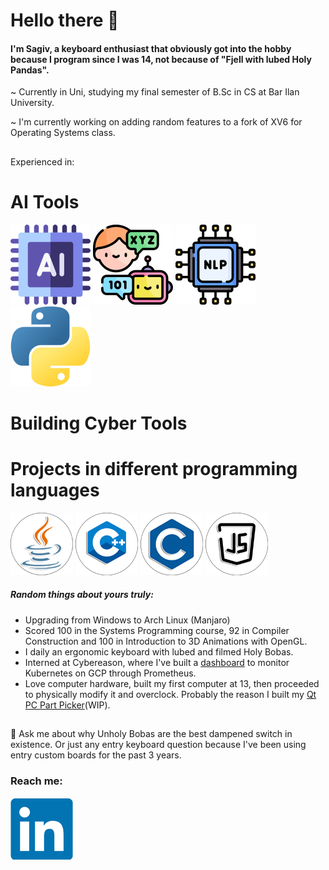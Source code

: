 # Hello there :wave:

#### I'm Sagiv, a keyboard enthusiast that obviously got into the hobby because I program since I was 14, not because of "Fjell with lubed Holy Pandas".
~ Currently in Uni, studying my final semester of B.Sc in CS at Bar Ilan University.

~ I'm currently working on adding random features to a fork of XV6 for Operating Systems class.
##

###
Experienced in:
# AI Tools
 [![ai](Logos/ai.png)][4] [![nlp](Logos/communication.png)][6]  [![nlp](Logos/natural-language-processing.png)][7]   [![python](Logos/python.png)][9]
 
 
 # Building Cyber Tools
 
  # Projects in different programming languages
 [![Java](Logos/java_100.png)][2]  [![C++](Logos/c++_100.png)][3]   [![C](Logos/c_100.png)][5]   [![JS](Logos/js_100.png)][8]

##### Random things about yours truly:
* Upgrading from Windows to Arch Linux (Manjaro)
* Scored 100 in the Systems Programming course, 92 in Compiler Construction and 100 in Introduction to 3D Animations with OpenGL.
* I daily an ergonomic keyboard with lubed and filmed Holy Bobas.
* Interned at Cybereason, where I've built a [dashboard](https://github.com/ThatGuyVanquish/CRStarshipDemo) to monitor Kubernetes on GCP through Prometheus.
* Love computer hardware, built my first computer at 13, then proceeded to physically modify it and overclock. Probably the reason I built my [Qt PC Part Picker](https://github.com/ThatGuyVanquish/QtPCPartPicker)(WIP).


##
💬 Ask me about why Unholy Bobas are the best dampened switch in existence. Or just any entry keyboard question because I've been using entry custom boards for the past 3 years.

### Reach me:

[![LinkedIn](Logos/LinkedIn.png)][1]

[1]: https://www.linkedin.com/in/nave-hersco/
[2]: https://github.com/ThatGuyVanquish/SPL-Assignment-2
[3]: https://github.com/ThatGuyVanquish/3DAnimations_FP
[4]: https://github.com/ThatGuyVanquish/QtPCPartPicker
[5]: https://github.com/ThatGuyVanquish/ESPL
[6]: https://github.com/ThatGuyVanquish/CC_FP
[7]: https://github.com/ThatGuyVanquish/CC_AS2
[8]: https://github.com/ThatGuyVanquish/ThatGuyVanquish
[9]: https://github.com/ThatGuyVanquish/PPL-Assignment-4

<!--
**ThatGuyVanquish/ThatGuyVanquish** is a ✨ _special_ ✨ repository because its `README.md` (this file) appears on your GitHub profile.

Here are some ideas to get you started:

- 🔭 I’m currently working on ...
- 🌱 I’m currently learning ...
- 👯 I’m looking to collaborate on ...
- 🤔 I’m looking for help with ...
- 💬 Ask me about ...
- 📫 How to reach me: ...
- 😄 Pronouns: ...
- ⚡ Fun fact: ...
-->
